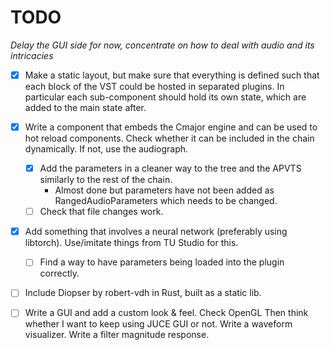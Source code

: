 # TODO 
*Delay the GUI side for now, concentrate on how to deal with audio and its intricacies*

- [x] Make a static layout, but make sure that everything is defined such that each block of the VST could be hosted in separated plugins. In particular each sub-component should hold its own state, which are added to the main state after. 
- [x] Write a component that embeds the Cmajor engine and can be used to hot reload components. Check whether it can be included in the chain dynamically. If not, use the audiograph.
    - [x] Add the parameters in a cleaner way to the tree and the APVTS similarly to the rest of the chain.
        - Almost done but parameters have not been added as RangedAudioParameters which needs to be changed.
    - [ ] Check that file changes work.
- [x] Add something that involves a neural network (preferably using libtorch). Use/imitate things from TU Studio for this.
    - [ ] Find a way to have parameters being loaded into the plugin correctly. 
    



- [ ] Include Diopser by robert-vdh in Rust, built as a static lib. 
- [ ] Write a GUI and add a custom look & feel. Check OpenGL Then think whether I want to keep using JUCE GUI or not. Write a waveform visualizer. Write a filter magnitude response.





